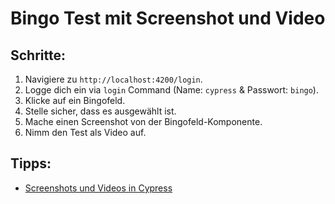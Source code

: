 # Bingo Test mit Screenshot und Video

## Schritte:

1. Navigiere zu `http://localhost:4200/login`.
2. Logge dich ein via `login` Command (Name: `cypress` & Passwort: `bingo`).
3. Klicke auf ein Bingofeld.
4. Stelle sicher, dass es ausgewählt ist.
5. Mache einen Screenshot von der Bingofeld-Komponente.
6. Nimm den Test als Video auf.

## Tipps:
- [Screenshots und Videos in Cypress](https://docs.cypress.io/guides/guides/screenshots-and-videos)